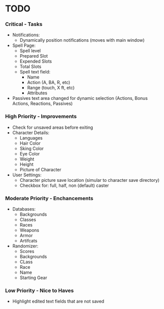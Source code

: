 # TODO

### Critical - Tasks
* Notifications:
  * Dynamically position notifications (moves with main window)
* Spell Page:
  * Spell level
  * Prepared Slot
  * Expended Slots
  * Total Slots
  * Spell text field:
    * Name
    * Action (A, BA, R, etc)
    * Range (touch, X ft, etc)
    * Attributes
* Passives text area changed for dynamic selection (Actions, Bonus Actions, Reactions, Passives)

### High Priority - Improvements
* Check for unsaved areas before exiting
* Character Details:
  * Languages
  * Hair Color
  * Sking Color
  * Eye Color
  * Weight
  * Height
  * Picture of Character
* User Settings:
  * Character picture save location (simular to character save directory)
  * Checkbox for: full, half, non (default) caster

### Moderate Priority - Enchancements
* Databases:
  * Backgrounds
  * Classes
  * Races
  * Weapons
  * Armor
  * Artifcats
* Randomizer:
  * Scores
  * Backgrounds
  * CLass
  * Race
  * Name
  * Starting Gear

### Low Priority - Nice to Haves
* Highlight edited text fields that are not saved
